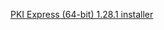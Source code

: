﻿[PKI Express (64-bit) 1.28.1 installer](https://cdn.lacunasoftware.com/pki-express/windows/pkie-1.28.1-x64.msi)
